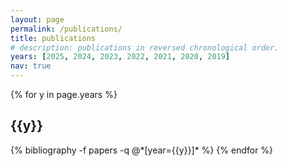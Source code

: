 ```yaml
---
layout: page
permalink: /publications/
title: publications
# description: publications in reversed chronological order.
years: [2025, 2024, 2023, 2022, 2021, 2020, 2019]
nav: true
---
```


<div class="publications">

{% for y in page.years %}
  <h2 class="year">{{y}}</h2>
  {% bibliography -f papers -q @*[year={{y}}]* %}
{% endfor %}

</div>
